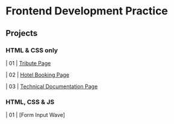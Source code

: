 # Frontend Development Practice 
<h2>Projects </h2>

<h3> HTML & CSS only </h3>
                                                                   
| 01  | [Tribute Page](https://github.com/OAAK125/FrontendPractice/tree/main/TributePage) 

| 02  | [Hotel Booking Page](https://github.com/OAAK125/FrontendPractice/tree/main/HotelBookingForm)

| 03  | [Technical Documentation Page](https://github.com/OAAK125/FrontendPractice/tree/main/DocumentationPage)

<h3>HTML, CSS & JS</h3>

| 01  | [Form Input Wave]
